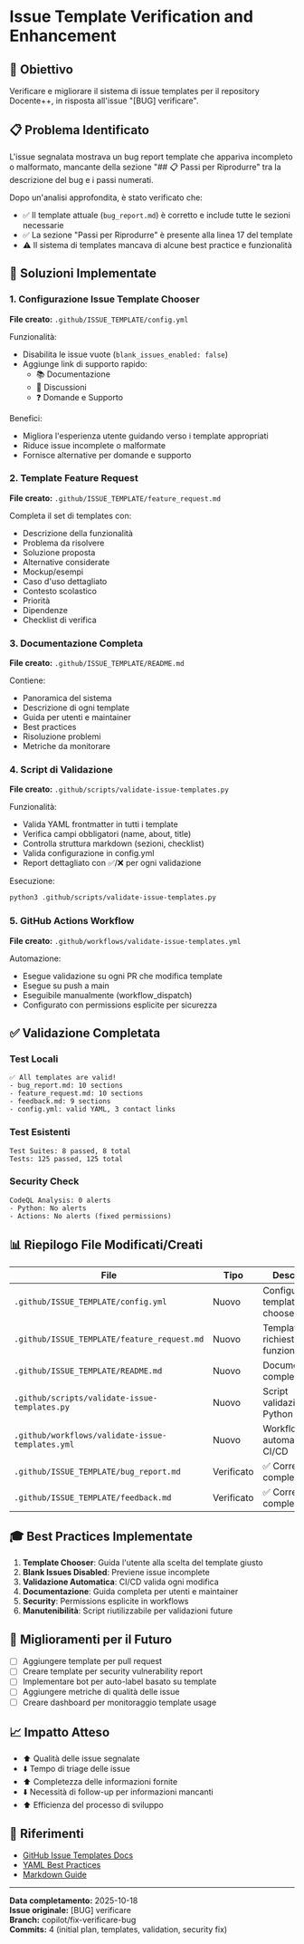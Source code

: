 # Issue Template Verification and Enhancement

## 🎯 Obiettivo

Verificare e migliorare il sistema di issue templates per il repository Docente++, in risposta all'issue "[BUG] verificare".

## 📋 Problema Identificato

L'issue segnalata mostrava un bug report template che appariva incompleto o malformato, mancante della sezione "## 📋 Passi per Riprodurre" tra la descrizione del bug e i passi numerati.

Dopo un'analisi approfondita, è stato verificato che:
- ✅ Il template attuale (`bug_report.md`) è corretto e include tutte le sezioni necessarie
- ✅ La sezione "Passi per Riprodurre" è presente alla linea 17 del template
- ⚠️ Il sistema di templates mancava di alcune best practice e funzionalità

## 🔧 Soluzioni Implementate

### 1. Configurazione Issue Template Chooser

**File creato:** `.github/ISSUE_TEMPLATE/config.yml`

Funzionalità:
- Disabilita le issue vuote (`blank_issues_enabled: false`)
- Aggiunge link di supporto rapido:
  - 📚 Documentazione
  - 💬 Discussioni
  - ❓ Domande e Supporto

Benefici:
- Migliora l'esperienza utente guidando verso i template appropriati
- Riduce issue incomplete o malformate
- Fornisce alternative per domande e supporto

### 2. Template Feature Request

**File creato:** `.github/ISSUE_TEMPLATE/feature_request.md`

Completa il set di templates con:
- Descrizione della funzionalità
- Problema da risolvere
- Soluzione proposta
- Alternative considerate
- Mockup/esempi
- Caso d'uso dettagliato
- Contesto scolastico
- Priorità
- Dipendenze
- Checklist di verifica

### 3. Documentazione Completa

**File creato:** `.github/ISSUE_TEMPLATE/README.md`

Contiene:
- Panoramica del sistema
- Descrizione di ogni template
- Guida per utenti e maintainer
- Best practices
- Risoluzione problemi
- Metriche da monitorare

### 4. Script di Validazione

**File creato:** `.github/scripts/validate-issue-templates.py`

Funzionalità:
- Valida YAML frontmatter in tutti i template
- Verifica campi obbligatori (name, about, title)
- Controlla struttura markdown (sezioni, checklist)
- Valida configurazione in config.yml
- Report dettagliato con ✅/❌ per ogni validazione

Esecuzione:
```bash
python3 .github/scripts/validate-issue-templates.py
```

### 5. GitHub Actions Workflow

**File creato:** `.github/workflows/validate-issue-templates.yml`

Automazione:
- Esegue validazione su ogni PR che modifica template
- Esegue su push a main
- Eseguibile manualmente (workflow_dispatch)
- Configurato con permissions esplicite per sicurezza

## ✅ Validazione Completata

### Test Locali
```
✅ All templates are valid!
- bug_report.md: 10 sections
- feature_request.md: 10 sections  
- feedback.md: 9 sections
- config.yml: valid YAML, 3 contact links
```

### Test Esistenti
```
Test Suites: 8 passed, 8 total
Tests: 125 passed, 125 total
```

### Security Check
```
CodeQL Analysis: 0 alerts
- Python: No alerts
- Actions: No alerts (fixed permissions)
```

## 📊 Riepilogo File Modificati/Creati

| File | Tipo | Descrizione |
|------|------|-------------|
| `.github/ISSUE_TEMPLATE/config.yml` | Nuovo | Configurazione template chooser |
| `.github/ISSUE_TEMPLATE/feature_request.md` | Nuovo | Template richiesta funzionalità |
| `.github/ISSUE_TEMPLATE/README.md` | Nuovo | Documentazione completa |
| `.github/scripts/validate-issue-templates.py` | Nuovo | Script validazione Python |
| `.github/workflows/validate-issue-templates.yml` | Nuovo | Workflow automazione CI/CD |
| `.github/ISSUE_TEMPLATE/bug_report.md` | Verificato | ✅ Corretto e completo |
| `.github/ISSUE_TEMPLATE/feedback.md` | Verificato | ✅ Corretto e completo |

## 🎓 Best Practices Implementate

1. **Template Chooser**: Guida l'utente alla scelta del template giusto
2. **Blank Issues Disabled**: Previene issue incomplete
3. **Validazione Automatica**: CI/CD valida ogni modifica
4. **Documentazione**: Guida completa per utenti e maintainer
5. **Security**: Permissions esplicite in workflows
6. **Manutenibilità**: Script riutilizzabile per validazioni future

## 🚀 Miglioramenti per il Futuro

- [ ] Aggiungere template per pull request
- [ ] Creare template per security vulnerability report
- [ ] Implementare bot per auto-label basato su template
- [ ] Aggiungere metriche di qualità delle issue
- [ ] Creare dashboard per monitoraggio template usage

## 📈 Impatto Atteso

- ⬆️ Qualità delle issue segnalate
- ⬇️ Tempo di triage delle issue
- ⬆️ Completezza delle informazioni fornite
- ⬇️ Necessità di follow-up per informazioni mancanti
- ⬆️ Efficienza del processo di sviluppo

## 🔗 Riferimenti

- [GitHub Issue Templates Docs](https://docs.github.com/en/communities/using-templates-to-encourage-useful-issues-and-pull-requests/configuring-issue-templates-for-your-repository)
- [YAML Best Practices](https://yaml.org/spec/1.2/spec.html)
- [Markdown Guide](https://www.markdownguide.org/)

---

**Data completamento:** 2025-10-18  
**Issue originale:** [BUG] verificare  
**Branch:** copilot/fix-verificare-bug  
**Commits:** 4 (initial plan, templates, validation, security fix)
